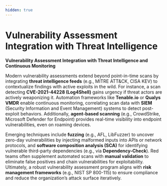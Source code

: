 ```yaml
---
hidden: true
---
```


# Vulnerability Assessment Integration with Threat Intelligence

**Vulnerability Assessment Integration with Threat Intelligence and Continuous Monitoring**

Modern vulnerability assessments extend beyond point-in-time scans by integrating **threat intelligence feeds** (e.g., MITRE ATT\&CK, CISA KEV) to contextualize findings with active exploits in the wild. For instance, a scan detecting **CVE-2021-44228 (Log4Shell)** gains urgency if threat actors are actively weaponizing it. Automation frameworks like **Tenable.io** or **Qualys VMDR** enable continuous monitoring, correlating scan data with **SIEM** (Security Information and Event Management) systems to detect post-exploit behaviors. Additionally, **agent-based scanning** (e.g., CrowdStrike, Microsoft Defender for Endpoint) provides real-time visibility into endpoint vulnerabilities, even on roaming devices.

Emerging techniques include **fuzzing** (e.g., AFL, LibFuzzer) to uncover zero-day vulnerabilities by injecting malformed inputs into APIs or network protocols, and **software composition analysis (SCA)** for identifying vulnerable third-party dependencies (e.g., via **Dependency-Check**). Red teams often supplement automated scans with **manual validation** to eliminate false positives and chain vulnerabilities for exploitability. Ultimately, a robust vulnerability assessment program aligns with **risk management frameworks** (e.g., NIST SP 800-115) to ensure compliance and reduce the organization’s attack surface iteratively.
